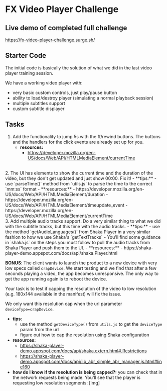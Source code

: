 # FX Video Player Challenge


## Live demo of completed full challenge
https://fx-video-player-challenge.surge.sh/

## Starter Code
The initial code is basically the solution of what we did in the last video player training session.

We have a working video player with:

- very basic custom controls, just play/pause button
- ability to load/destroy player (simulating a normal playback session)
- multiple subtitles support
- custom subtitle displayer

## Tasks
1. Add the functionality to jump 5s with the ff/rewind buttons. The buttons and the handlers for the click events are already set up for you.
    - **resources:**
        - https://developer.mozilla.org/en-US/docs/Web/API/HTMLMediaElement/currentTime
<br>
2. The UI has elements to show the current time and the duration of the video, but they don't get updated and just show 00:00. Fix it!
    - **tips:**
        - use `parseTime()` method from `utils.js` to parse the time to the correct `mm:ss` format
    - **resources:**
        - https://developer.mozilla.org/en-US/docs/Web/API/HTMLMediaElement/duration
        - https://developer.mozilla.org/en-US/docs/Web/API/HTMLMediaElement/timeupdate_event
        - https://developer.mozilla.org/en-US/docs/Web/API/HTMLMediaElement/currentTime
<br>
3. Add multiple audio tracks support. Do a very similar thing to what we did with the subtitle tracks, but this time with the audio tracks.
    - **tips:**
        - use the method `getAudioLanguages()` from Shaka Player in a very similar fashion to how we use Shaka's `getTextTracks`
        - You'll find some guidance in `shaka.js` on the steps you must follow to pull the audio tracks from Shaka Player and push them to the UI.
    - **resources:**
        - https://shaka-player-demo.appspot.com/docs/api/shaka.Player.html


**BONUS**:
The client wants to launch the product to a new device with very low specs called `crapDevice`. We start testing and we find that after a few seconds playing a video, the app becomes unresponsive. The only way to get the app running again is to reboot the device.

Your task is to test if capping the resolution of the video to low resolution (e.g. 180x144 available in the manifest) will fix the issue.

We only want this resolution cap when the url parameter `deviceType=crapDevice`.
- **tips**:
    - use the method `getDeviceType()` from `utils.js` to get the `deviceType` param from the url
    - figure out how to cap the resolution using Shaka configuration
- **resources:**
    - https://shaka-player-demo.appspot.com/docs/api/shaka.extern.html#.Restrictions
    - https://shaka-player-demo.appspot.com/docs/api/lib_abr_simple_abr_manager.js.html#line160
- **how do I know if the resolution is being capped?:** you can check that in the network requests being made. You'll see that the player is requesting low resolution segments:
[img]
